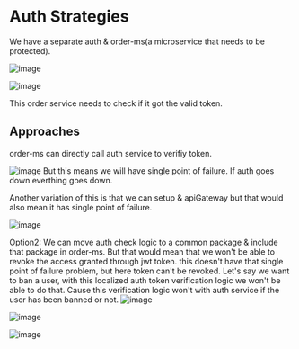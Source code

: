 # Auth Strategies

We have a separate auth & order-ms(a microservice that needs to be protected).

![image](https://user-images.githubusercontent.com/44992984/216506439-1fe86d89-101a-495e-ad6d-65bd0e7d2c7e.png)

![image](https://user-images.githubusercontent.com/44992984/216506692-9a532957-9f5e-40bf-ad9b-1c677cd432d0.png)

This order service needs to check if it got the valid token.

## Approaches
order-ms can directly call auth service to verifiy token.

![image](https://user-images.githubusercontent.com/44992984/216507464-c0d6a99e-b29c-424b-a14f-9ab23be604a6.png)
But this means we will have single point of failure. If auth goes down everthing goes down. 

Another variation of this is that we can setup & apiGateway but that would also mean it has single point of failure. 

![image](https://user-images.githubusercontent.com/44992984/216507736-1b43c91b-6917-487e-b0c1-c6ef452a32f0.png)


Option2: We can move auth check logic to a common package  & include that package in order-ms. 
But that would mean that we won't be able to revoke the access granted through jwt token.
this doesn't have that single point of failure problem, but here token can't be revoked.
Let's say we want to ban a user, with this localized auth token verification logic we won't be able to do that. Cause this verification logic won't with auth service if the user has been banned or not. 
![image](https://user-images.githubusercontent.com/44992984/216507859-76512c6b-436b-4cd2-b685-ac946eb71796.png)


![image](https://user-images.githubusercontent.com/44992984/216509021-a132bbfb-9e76-43f5-a724-ec2250162651.png)

![image](https://user-images.githubusercontent.com/44992984/216509278-cff80a47-0c7e-4967-837e-0840434ce71c.png)


